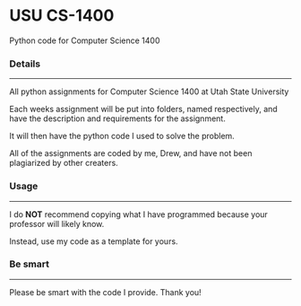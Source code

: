 # USU CS-1400
Python code for Computer Science 1400


### Details
---
All python assignments for Computer Science 1400 at Utah State University

Each weeks assignment will be put into folders, named respectively, and have the description and requirements for the assignment.

It will then have the python code I used to solve the problem.

All of the assignments are coded by me, Drew, and have not been plagiarized by other creaters.


### Usage
---
I do **NOT** recommend copying what I have programmed because your professor will likely know.

Instead, use my code as a template for yours.



### Be smart
---
Please be smart with the code I provide. 
Thank you!
